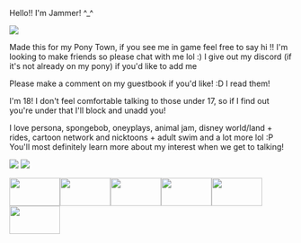 Hello!! I'm Jammer! ^_^

<img src="https://64.media.tumblr.com/0c91ad93e59c937b18cb4d9ef5d79001/0848c3a94e9d26fc-c9/s400x600/356acd59d42241646cb549201adb02ce73e83b74.gifv">

Made this for my Pony Town, if you see me in game feel free to say hi !! I'm looking to make friends so please chat with me lol :)
I give out my discord (if it's not already on my pony) if you'd like to add me

Please make a comment on my guestbook if you'd like! :D I read them!

I'm 18! I don't feel comfortable talking to those under 17, so if I find out you're under that I'll block and unadd you!

I love persona, spongebob, oneyplays, animal jam, disney world/land + rides, cartoon network and nicktoons + adult swim and a lot more lol :P You'll most definitely learn more about my interest when we get to talking!

<img src="https://64.media.tumblr.com/bba47a35b6543d7568263b40ecd8f1c9/0848c3a94e9d26fc-f4/s100x200/be26259aee09526a99ab55aeffecc2a40fe22081.gifv">
<img src="https://64.media.tumblr.com/0c91ad93e59c937b18cb4d9ef5d79001/0848c3a94e9d26fc-c9/s400x600/356acd59d42241646cb549201adb02ce73e83b74.gifv">

<img src="https://external-media.spacehey.net/media/sThvQaXiZ4t_6HssFkSmv7hGSezu-ytZT9H9owgevtT8=/https://media.discordapp.net/attachments/1004259981140443187/1155647249221689465/tumblr_886fc5aa50c496dfa68a67be2c6b9ca8_c6303e89_100.png" width="90" height="50"><img src="https://external-media.spacehey.net/media/s2CS53Ss7J8swtvkBJwDtYArMLB_uFG_4HFX9WfnbtqM=/https://media.discordapp.net/attachments/1004259981140443187/1155639318665240646/d25v4sd-d1f430cd-b0a1-4f61-904a-6f0cdecdf1d6.gif" width="90" height="50"><img src="https://external-media.spacehey.net/media/sZWEk4lyZcAQmVMApbCz87Eg-sWx5cdqD-eSnGTSFk_o=/https://images-wixmp-ed30a86b8c4ca887773594c2.wixmp.com/f/7ed0ea7f-3490-4301-88c8-7862c1094be9/db444rp-4a1f25b2-06d6-4c38-b4d1-f664108fedce.png/v1/fill/w_99,h_56/oneyplays_stamp_by_ohhadivist_db444rp-fullview.png?token=eyJ0eXAiOiJKV1QiLCJhbGciOiJIUzI1NiJ9.eyJzdWIiOiJ1cm46YXBwOjdlMGQxODg5ODIyNjQzNzNhNWYwZDQxNWVhMGQyNmUwIiwiaXNzIjoidXJuOmFwcDo3ZTBkMTg4OTgyMjY0MzczYTVmMGQ0MTVlYTBkMjZlMCIsIm9iaiI6W1t7ImhlaWdodCI6Ijw9NTYiLCJwYXRoIjoiXC9mXC83ZWQwZWE3Zi0zNDkwLTQzMDEtODhjOC03ODYyYzEwOTRiZTlcL2RiNDQ0cnAtNGExZjI1YjItMDZkNi00YzM4LWI0ZDEtZjY2NDEwOGZlZGNlLnBuZyIsIndpZHRoIjoiPD05OSJ9XV0sImF1ZCI6WyJ1cm46c2VydmljZTppbWFnZS5vcGVyYXRpb25zIl19.9H2Rn4my0-Fp4UQJZ7jCWWBDuDqkihAs6j_0TWYSp6w" width="90" height="50"><img src="https://media.discordapp.net/attachments/1004259981140443187/1175126919642095739/d6atrs3-db95c62a-f3db-4516-923d-d6225736182f.png?ex=657c8e3a&is=656a193a&hm=892854189a770f8f83c0e93e2158b62fe804a8a645d200f4e0e536ba7ef7ce71&=&format=webp&quality=lossless" width="90" height="50"><img src="https://media.discordapp.net/attachments/1004259981140443187/1175126920241873006/ddf68bg-6199d4d9-28b3-435a-ab11-1639d750d655.png?ex=657c8e3a&is=656a193a&hm=268c95ecca39a82df9e1de259e7d0fcb580921f8dfecf30a139666cff014305c&=&format=webp&quality=lossless" width="90" height="50"><img src="https://media.discordapp.net/attachments/1004259981140443187/1175126920468373574/d2mlhcy-f7d0bda9-a1cc-44c4-8c37-fef96588d9f2.png?ex=657c8e3a&is=656a193a&hm=3e880f3f0afcc52b7daa205bf484611cc3fe21ab6bb068da67bad89638416ac4&=&format=webp&quality=lossless" width="90" height="50">


